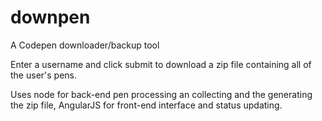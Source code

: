 # downpen

A Codepen downloader/backup tool

Enter a username and click submit to download a zip file containing all of the user's pens.

Uses node for back-end pen processing an collecting and the generating the zip file, AngularJS for front-end interface and status updating.
